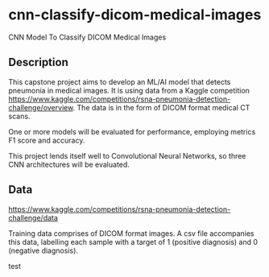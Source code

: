 # cnn-classify-dicom-medical-images
CNN Model To Classify DICOM Medical Images


## Description
This capstone project aims to develop an ML/AI model that detects pneumonia in medical images.
It is using data from a Kaggle competition https://www.kaggle.com/competitions/rsna-pneumonia-detection-challenge/overview.
The data is in the form of DICOM format medical CT scans.

One or more models will be evaluated for performance, employing metrics F1 score and accuracy.

This project lends itself well to Convolutional Neural Networks, so three CNN architectures will be evaluated.

## Data

https://www.kaggle.com/competitions/rsna-pneumonia-detection-challenge/data

Training data comprises of DICOM format images.  A csv file accompanies this data, labelling each
sample with a target of 1 (positive diagnosis) and 0 (negative diagnosis).

test

